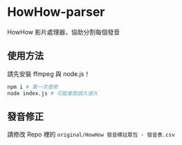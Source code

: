 # HowHow-parser
HowHow 影片處理器，協助分割每個發音
## 使用方法
請先安裝 ffmpeg 與 node.js！
```bash
npm i # 第一次使用
node index.js # 可能會跑很久很久
```
## 發音修正
請修改 Repo 裡的 `original/HowHow 發音標註眾包 - 發音表.csv`